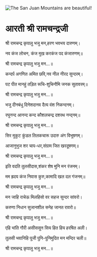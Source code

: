 ![The San Juan Mountains are beautiful!](lib/images/img.png "San Juan Mountains")

#   आरती श्री रामचन्द्रजी 

श्री रामचन्द्र कृपालु भजु मन,हरण भवभय दारुणम्।

नव कंज लोचन, कंज मुख करकंज पद कंजारुणम्॥

श्री रामचन्द्र कृपालु भजु मन...॥

कन्दर्प अगणित अमित छवि,नव नील नीरद सुन्दरम्।

पट पीत मानहुं तड़ित रूचि-शुचिनौमि जनक सुतावरम्॥

श्री रामचन्द्र कृपालु भजु मन...॥

भजु दीनबंधु दिनेशदानव दैत्य वंश निकन्दनम्।

रघुनन्द आनन्द कन्द कौशलचन्द्र दशरथ नन्द्नम्॥

श्री रामचन्द्र कृपालु भजु मन...॥

सिर मुकुट कुंडल तिलकचारू उदारु अंग विभूषणम्।

आजानुभुज शर चाप-धर,संग्राम जित खरदूषणम्॥

श्री रामचन्द्र कृपालु भजु मन...॥

इति वदति तुलसीदास,शंकर शेष मुनि मन रंजनम्।

मम ह्रदय कंज निवास कुरु,कामादि खल दल गंजनम्॥

श्री रामचन्द्र कृपालु भजु मन...॥

मन जाहि राचेऊ मिलहिसो वर सहज सुन्दर सांवरो।

करुणा निधान सुजानशील सनेह जानत रावरो॥

श्री रामचन्द्र कृपालु भजु मन...॥

एहि भांति गौरी असीससुन सिय हित हिय हरषित अली।

तुलसी भवानिहि पूजी पुनि-पुनिमुदित मन मन्दिर चली॥

श्री रामचन्द्र कृपालु भजु मन...॥

